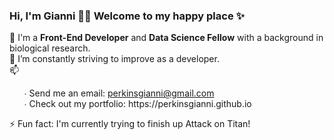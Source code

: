 ### Hi, I'm Gianni 👋🏾 Welcome to my happy place ✨

🔭 I'm a **Front-End Developer** and **Data Science Fellow** with a background in biological research. <br>
🌱 I’m constantly striving to improve as a developer. <br>
📫
<ul> ∙ Send me an email: <a href="mailto:perkinsgianni@gmail.com">perkinsgianni@gmail.com</a><br>
∙ Check out my portfolio: https://perkinsgianni.github.io </ul>
⚡ Fun fact: I'm currently trying to finish up Attack on Titan!

<!--
**perkinsgianni/perkinsgianni** is a ✨ _special_ ✨ repository because its `README.md` (this file) appears on your GitHub profile.

Here are some ideas to get you started:

- 🔭 I’m currently working on ...
- 🌱 I’m currently learning ...
- 👯 I’m looking to collaborate on ...
- 🤔 I’m looking for help with ...
- 💬 Ask me about ...
- 📫 How to reach me: ...
- 😄 Pronouns: ...
- ⚡ Fun fact: ...
-->
